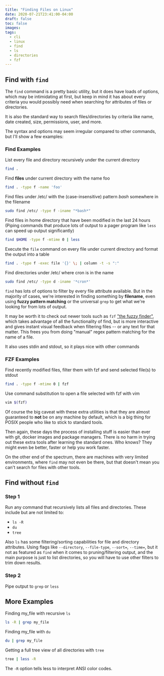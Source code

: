 ```yaml
---
title: "Finding Files on Linux"
date: 2020-07-21T23:41:00-04:00
draft: false
toc: false
images:
tags:
  - cli
  - linux
  - find
  - ls
  - directories
  - fzf
---
```


## Find with `find`

The `find` command is a pretty basic utility, but it does have loads of options, which
may be intimidating at first, but keep in mind it has about every criteria you would
possibly need when searching for attributes of files or directories.

It is also the standard way to search files/directories by criteria like name,
date created, size, permissions, user, and more.

The syntax and options may seem irregular compared to other commands,
but I'll show a few examples:

### Find Examples

List every file and directory recursively under the current directory

```sh
find .
```

Find **files** under current directory with the name foo

```sh
find . -type f -name 'foo'
```

Find files under /etc/ with the (case-insensitive) pattern _bash_ somewhere in the filename

```sh
sudo find /etc/ -type f -iname "*bash*"
```

Find files in home directory that have been modified in the last 24 hours
(Piping commands that produce lots of output to a pager program like `less` can
speed up output significantly)

```sh
find $HOME -type f -mtime 0 | less
```

Execute the `file` command on every file under current directory and format
the output into a table

```sh
find . -type f -exec file '{}' \; | column -t -s ":"
```

Find directories under /etc/ where cron is in the name

```sh
sudo find /etc/ -type d -iname '*cron*'
```

`find` has lots of options to filter by every file attribute available.
But in the majority of cases, we're interested in finding
something by **filename**, even using **fuzzy pattern matching** or
the universal `grep` to get what we're looking for from lots of output.

It may be worth it to check out newer tools such as
`fzf` ["the fuzzy finder"](https://github.com/junegunn/fzf), which takes
advantage of all the functionality of find, but is more interactive and gives
instant visual feedback when filtering files -- or any text for that matter.
This frees you from doing "manual" regex pattern matching for the name of a file.

It also uses stdin and stdout, so it plays nice with other commands

### FZF Examples

Find recently modified files, filter them with fzf and send selected file(s) to stdout

```sh
find . -type f -mtime 0 | fzf
```

Use command substitution to open a file selected with fzf with vim

```sh
vim $(fzf)
```

Of course the big caveat with these extra utilities is that they are almost guaranteed
to **not** be on any machine by default, which is a big thing for POSIX people who
like to stick to standard tools.

Then again, these days the process of installing stuff is easier than ever with
git, docker images and package managers.
There is no harm in trying out these extra tools after learning
the standard ones. Who knows? They might even be better, faster or
help you work faster.

On the other end of the spectrum, there are machines with very limited environments,
where `find` may not even be there, but that doesn't mean you can't search
for files with other tools.

## Find without `find`

### Step 1

Run any command that recursively lists all files and directories.
These include but are not limited to:

- `ls -R`
- `du`
- `tree`

Also `ls` has some filtering/sorting capabilities for file and directory
attributes. Using flags like `--directory`, `--file-type`, `--sort=`,
`--time=`, but it not as featured as `find` when it comes to pruning/filtering
output, and the main purpose is just to list directories,
so you will have to use other filters to trim down results.

### Step 2

Pipe output to `grep` or `less`

## More Examples

Finding my_file with recursive `ls`

```sh
ls -R | grep my_file
```

Finding my_file with `du`

```sh
du | grep my_file
```

Getting a full tree view of all directories with `tree`

```sh
tree | less -R
```

The `-R` option tells less to interpret ANSI color codes.
